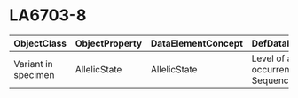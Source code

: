 # LA6703-8

| ObjectClass | ObjectProperty | DataElementConcept | DefDataElementConcept | ValueMeaning | LabelValueMeaning | Referentiel | url | ConceptualDomain | TypeConceptualDomain | FormatConceptualDomain | IdDataElementConcept |
| ----------- | -------------- | ------------------ | --------------------- | ------------ | ----------------- | ----------- | --- | ---------------- | -------------------- | ---------------------- | -------------------- |
| Variant in specimen | AllelicState | AllelicState | Level of allelic occurrence of a DNA Sequence Variation | Heteroplasmic | Heteroplasmic | LOINC | http://s.details.loinc.org/LOINC/53034-5.html | LA6703-8 | Enumerated | String | O80 |
